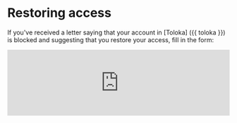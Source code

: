# Restoring access

If you've received a letter saying that your account in [Toloka] ({{ toloka }}) is blocked and suggesting that you
restore your access, fill in the form:

<iframe width="100%" frameborder="0" src="https://forms.yandex.com/surveys/13464611.aae9597a9c66c630f2b7810fbddb942128830095/?lang=en&iframe=1&service=toloka-ai" id="registration"></iframe>
